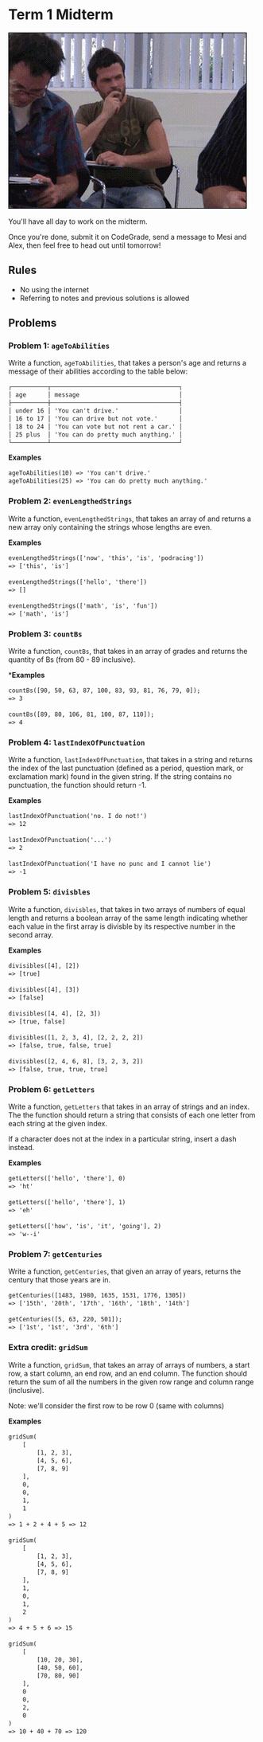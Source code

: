 # Term 1 Midterm

<img src="motivation.gif"/>

You'll have all day to work on the midterm. 

Once you're done, submit it on CodeGrade, send a message to Mesi and Alex, then feel free to head out until tomorrow!

## Rules

* No using the internet
* Referring to notes and previous solutions is allowed

## Problems

### Problem 1: `ageToAbilities`

Write a function, `ageToAbilities`, that takes a person's age and returns a message of their abilities according to the table below:

```
┌──────────┬────────────────────────────────────┐
│ age      │ message                            │
├──────────┼────────────────────────────────────┤
│ under 16 │ 'You can't drive.'                 │
│ 16 to 17 │ 'You can drive but not vote.'      │
│ 18 to 24 │ 'You can vote but not rent a car.' │
│ 25 plus  │ 'You can do pretty much anything.' │
└──────────┴────────────────────────────────────┘
```

**Examples**
```
ageToAbilities(10) => 'You can't drive.'
ageToAbilities(25) => 'You can do pretty much anything.'
```

### Problem 2: `evenLengthedStrings`

Write a function, `evenLengthedStrings`, that takes an array of
and returns a new array only containing the strings whose lengths
are even.

**Examples**
```
evenLengthedStrings(['now', 'this', 'is', 'podracing']) 
=> ['this', 'is']

evenLengthedStrings(['hello', 'there'])
=> []

evenLengthedStrings(['math', 'is', 'fun'])
=> ['math', 'is']
```

### Problem 3: `countBs`

Write a function, `countBs`, that takes in an array of grades and returns the
quantity of Bs (from 80 - 89 inclusive).

***Examples**
```
countBs([90, 50, 63, 87, 100, 83, 93, 81, 76, 79, 0]);
=> 3

countBs([89, 80, 106, 81, 100, 87, 110]);
=> 4
```

### Problem 4: `lastIndexOfPunctuation`

Write a function, `lastIndexOfPunctuation`, that takes in a string and returns
the index of the last punctuation (defined as a period, question mark, or
exclamation mark) found in the given string. If the string contains no punctuation,
the function should return -1.

**Examples**
```
lastIndexOfPunctuation('no. I do not!')
=> 12

lastIndexOfPunctuation('...')
=> 2

lastIndexOfPunctuation('I have no punc and I cannot lie') 
=> -1
```

### Problem 5: `divisbles`

Write a function, `divisbles`, that takes in two arrays of numbers of equal
length and returns a boolean array of the same length indicating whether each
value in the first array is divisble by its respective number in the second array.

**Examples**
```
divisibles([4], [2])
=> [true]

divisibles([4], [3])
=> [false]

divisibles([4, 4], [2, 3])
=> [true, false]

divisibles([1, 2, 3, 4], [2, 2, 2, 2])
=> [false, true, false, true]

divisibles([2, 4, 6, 8], [3, 2, 3, 2])
=> [false, true, true, true]
```

### Problem 6: `getLetters`

Write a function, `getLetters` that takes in an array of strings and an index.
The the function should return a string that consists of each one letter from
each string at the given index.

If a character does not at the index in a particular string, insert a dash instead.

**Examples**
```
getLetters(['hello', 'there'], 0)
=> 'ht'

getLetters(['hello', 'there'], 1)
=> 'eh'

getLetters(['how', 'is', 'it', 'going'], 2)
=> 'w--i'
```

### Problem 7: `getCenturies`

Write a function, `getCenturies`, that given an array of years, returns the
century that those years are in.

```
getCenturies([1483, 1980, 1635, 1531, 1776, 1305])
=> ['15th', '20th', '17th', '16th', '18th', '14th']

getCenturies([5, 63, 220, 501]);
=> ['1st', '1st', '3rd', '6th']
```

### Extra credit: `gridSum`

Write a function, `gridSum`, that takes an array of arrays of numbers, a start
row, a start column, an end row, and an end column. The function should return the sum of all the numbers in the given row range and column range (inclusive).

Note: we'll consider the first row to be row 0 (same with columns)

**Examples**
```
gridSum(
    [
        [1, 2, 3],
        [4, 5, 6],
        [7, 8, 9]
    ],
    0,
    0,
    1,
    1
)
=> 1 + 2 + 4 + 5 => 12

gridSum(
    [
        [1, 2, 3],
        [4, 5, 6],
        [7, 8, 9]
    ],
    1,
    0,
    1,
    2
)
=> 4 + 5 + 6 => 15

gridSum(
    [
        [10, 20, 30],
        [40, 50, 60],
        [70, 80, 90]
    ],
    0
    0,
    2,
    0
)
=> 10 + 40 + 70 => 120
```



